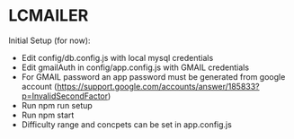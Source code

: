 # LCMAILER

Initial Setup (for now):

- Edit config/db.config.js with local mysql credentials
- Edit gmailAuth in config/app.config.js with GMAIL credentials
- For GMAIL password an app password must be generated from google account (https://support.google.com/accounts/answer/185833?p=InvalidSecondFactor)
- Run npm run setup
- Run npm start
- Difficulty range and concpets can be set in app.config.js
